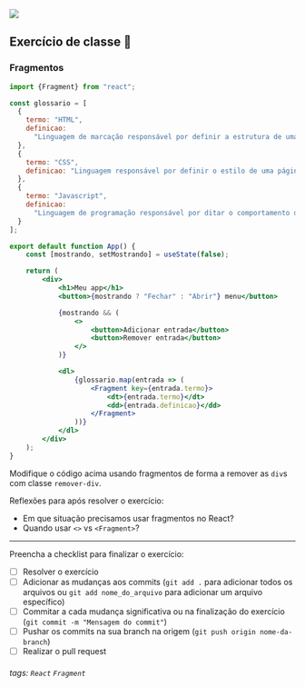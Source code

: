 ![](https://i.imgur.com/xG74tOh.png)

## Exercício de classe 🏫

### Fragmentos

```jsx
import {Fragment} from "react";

const glossario = [
  {
    termo: "HTML",
    definicao:
      "Linguagem de marcação responsável por definir a estrutura de uma página web"
  },
  {
    termo: "CSS",
    definicao: "Linguagem responsável por definir o estilo de uma página web"
  },
  {
    termo: "Javascript",
    definicao:
      "Linguagem de programação responsável por ditar o comportamento de uma página web"
  }
];

export default function App() {
    const [mostrando, setMostrando] = useState(false);

    return (
        <div>
            <h1>Meu app</h1>
            <button>{mostrando ? "Fechar" : "Abrir"} menu</button>

            {mostrando && (
                <>
                    <button>Adicionar entrada</button>
                    <button>Remover entrada</button>
                </>
            )}

            <dl>
                {glossario.map(entrada => (
                    <Fragment key={entrada.termo}>
                        <dt>{entrada.termo}</dt>
                        <dd>{entrada.definicao}</dd>
                    </Fragment>
                ))}
            </dl>
        </div>
    );
}
```

Modifique o código acima usando fragmentos de forma a remover as `div`s com classe `remover-div`.

Reflexões para após resolver o exercício:

- Em que situação precisamos usar fragmentos no React?
- Quando usar `<>` vs `<Fragment>`?

---

Preencha a checklist para finalizar o exercício:

- [ ] Resolver o exercício
- [ ] Adicionar as mudanças aos commits (`git add .` para adicionar todos os arquivos ou `git add nome_do_arquivo` para adicionar um arquivo específico)
- [ ] Commitar a cada mudança significativa ou na finalização do exercício (`git commit -m "Mensagem do commit"`)
- [ ] Pushar os commits na sua branch na origem (`git push origin nome-da-branch`)
- [ ] Realizar o pull request

###### tags: `React` `Fragment`
